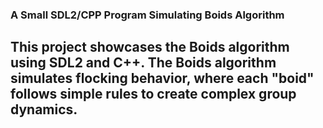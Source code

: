 ### A Small SDL2/CPP Program Simulating Boids Algorithm
## This project showcases the Boids algorithm using SDL2 and C++. The Boids algorithm simulates flocking behavior, where each "boid" follows simple rules to create complex group dynamics.
